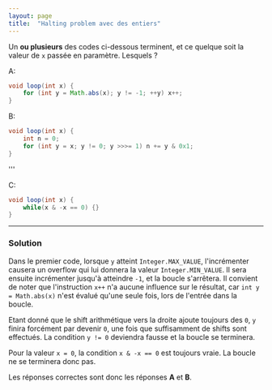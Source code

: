 ```yaml
---
layout: page
title:  "Halting problem avec des entiers"
---
```


Un **ou plusieurs** des codes ci-dessous terminent, et ce quelque soit la valeur de `x` passée en paramètre. Lesquels ?

A:
```java
void loop(int x) {
    for (int y = Math.abs(x); y != -1; ++y) x++;
}
```

B:
```java
void loop(int x) {
    int n = 0;
    for (int y = x; y != 0; y >>>= 1) n += y & 0x1;
}
```
'''

C:
```java
void loop(int x) {
    while(x & -x == 0) {}
}
```

***

### Solution

Dans le premier code, lorsque `y` atteint `Integer.MAX_VALUE`, l'incrémenter causera un overflow qui lui donnera la valeur `Integer.MIN_VALUE`. Il sera ensuite incrémenter jusqu'à atteindre `-1`, et la boucle s'arrêtera. Il convient de noter que l'instruction `x++` n'a aucune influence sur le résultat, car `int y = Math.abs(x)` n'est évalué qu'une seule fois, lors de l'entrée dans la boucle.

Etant donné que le shift arithmétique vers la droite ajoute toujours des `0`, `y` finira forcément par devenir `0`, une fois que suffisamment de shifts sont effectués. La condition `y != 0` deviendra fausse et la boucle se terminera.

Pour la valeur `x = 0`, la condition `x & -x == 0` est toujours vraie. La boucle ne se terminera donc pas.

Les réponses correctes sont donc les réponses **A** et **B**.


